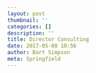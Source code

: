 ```yaml
---
layout: post
thumbnail: ''
categories: []
description: ''
title: Director Consulting
date: 2017-05-08 10:56
author: Bart Simpson
meta: Springfield
---
```

